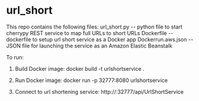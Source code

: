 # url_short
This repo contains the following files:
url_short.py -- python file to start cherrypy REST service to map full URLs to short URLs
Dockerfile -- dockerfile to setup url short service as a Docker app
Dockerrun.aws.json -- JSON file for launching the service as an Amazon Elastic Beanstalk


To run:
 
1. Build Docker image:
docker build -t urlshortservice .

2. Run Docker image:
docker run -p 32777:8080 urlshortservice

3. Connect to url shortening service:
http://<host url>:32777/api/UrlShortService


